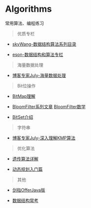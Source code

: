 # Algorithms
常用算法、编程练习

>优质专栏

- [skyWang-数据结构算法系列目录](http://www.cnblogs.com/skywang12345/p/3603935.html) 

- [eson-数据结构和算法专栏](http://blog.csdn.net/column/details/datastructure2.html)

>海量数据处理

- [博客专家July-海量数据处理](http://blog.csdn.net/v_july_v/article/category/1106578)

>Bit位操作

- [BitMap理解](https://www.jianshu.com/p/6082a2f7df8e) 

- [BloomFilter系列文章](http://blog.csdn.net/jiaomeng/article/category/275566)
[BloomFilter数学](http://www.cnblogs.com/allensun/archive/2011/02/16/1956532.html)

- [BitSet介绍](https://blog.csdn.net/caiandyong/article/details/51581160)

>字符串

- [博客专家July-深入理解KMP算法](http://blog.csdn.net/v_july_v/article/details/7041827)

>优化算法 

- [遗传算法详解](http://blog.csdn.net/u010451580/article/details/51178225)

- [动态规划入门篇](http://blog.csdn.net/baidu_28312631/article/details/47418773)

>其他

- [剑指OfferJava版](https://blog.csdn.net/baiye_xing/article/details/78428561)

- [数据结构常考](https://github.com/bestswifter/blog/blob/master/articles/bat-offer.md)

